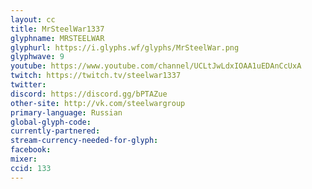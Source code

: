```yaml
---
layout: cc
title: MrSteelWar1337
glyphname: MRSTEELWAR
glyphurl: https://i.glyphs.wf/glyphs/MrSteelWar.png
glyphwave: 9
youtube: https://www.youtube.com/channel/UCLtJwLdxIOAA1uEDAnCcUxA
twitch: https://twitch.tv/steelwar1337
twitter: 
discord: https://discord.gg/bPTAZue
other-site: http://vk.com/steelwargroup
primary-language: Russian
global-glyph-code: 
currently-partnered: 
stream-currency-needed-for-glyph: 
facebook: 
mixer: 
ccid: 133
---
```


